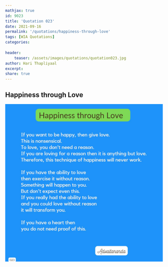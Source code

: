 ```yaml
---
mathjax: true
id: 9023
title: 'Quotation 023'
date: 2021-09-16
permalink: '/quotations/happiness-through-love'
tags: [WIA Quotations] 
categories: 

header:
    teaser: /assets/images/quotations/quotation023.jpg
author: Hari Thapliyaal 
excerpt:
share: true 
---
```


## Happiness through Love

![Happiness through Love](/assets/images/quotations/quotation023.jpg)

